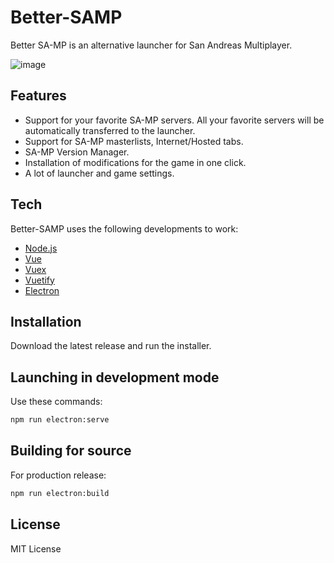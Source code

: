 # Better-SAMP

Better SA-MP is an alternative launcher for San Andreas Multiplayer.

![image](https://user-images.githubusercontent.com/90708207/174340057-12200086-3d54-47d8-a7b0-d63b5f1f3ee3.png)


## Features

- Support for your favorite SA-MP servers. All your favorite servers will be automatically transferred to the launcher.
- Support for SA-MP masterlists, Internet/Hosted tabs.
- SA-MP Version Manager.
- Installation of modifications for the game in one click.
- A lot of launcher and game settings.


## Tech

Better-SAMP uses the following developments to work:

- [Node.js](https://nodejs.org/en/)
- [Vue](https://github.com/vuejs/vue)
- [Vuex](https://github.com/vuejs/vuex)
- [Vuetify](https://github.com/vuetifyjs/vuetify)
- [Electron](https://www.electronjs.org/)

## Installation

Download the latest release and run the installer.
## Launching in development mode
Use these commands:

```sh
npm run electron:serve
```
## Building for source

For production release:

```sh
npm run electron:build
```
## License

MIT License

